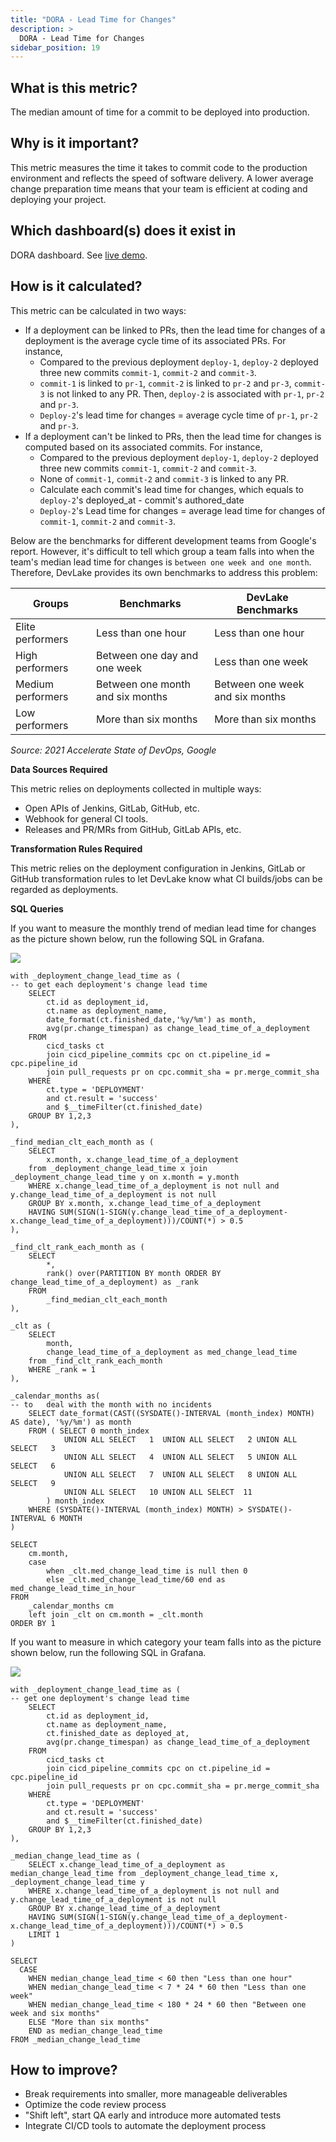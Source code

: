 ```yaml
---
title: "DORA - Lead Time for Changes"
description: >
  DORA - Lead Time for Changes
sidebar_position: 19
---
```


## What is this metric? 
The median amount of time for a commit to be deployed into production.

## Why is it important?
This metric measures the time it takes to commit code to the production environment and reflects the speed of software delivery. A lower average change preparation time means that your team is efficient at coding and deploying your project.

## Which dashboard(s) does it exist in
DORA dashboard. See [live demo](https://grafana-lake.demo.devlake.io/grafana/d/qNo8_0M4z/dora?orgId=1).


## How is it calculated?
This metric can be calculated in two ways:
- If a deployment can be linked to PRs, then the lead time for changes of a deployment is the average cycle time of its associated PRs. For instance,
   - Compared to the previous deployment `deploy-1`, `deploy-2` deployed three new commits `commit-1`, `commit-2` and `commit-3`.
   - `commit-1` is linked to `pr-1`, `commit-2` is linked to `pr-2` and `pr-3`, `commit-3` is not linked to any PR. Then, `deploy-2` is associated with `pr-1`, `pr-2` and `pr-3`.
   - `Deploy-2`'s lead time for changes = average cycle time of `pr-1`, `pr-2` and `pr-3`.
- If a deployment can't be linked to PRs, then the lead time for changes is computed based on its associated commits. For instance,
   - Compared to the previous deployment `deploy-1`, `deploy-2` deployed three new commits `commit-1`, `commit-2` and `commit-3`.
   - None of `commit-1`, `commit-2` and `commit-3` is linked to any PR. 
   - Calculate each commit's lead time for changes, which equals to `deploy-2`'s deployed_at - commit's authored_date
   - `Deploy-2`'s Lead time for changes = average lead time for changes of `commit-1`, `commit-2` and `commit-3`.

Below are the benchmarks for different development teams from Google's report. However, it's difficult to tell which group a team falls into when the team's median lead time for changes is `between one week and one month`. Therefore, DevLake provides its own benchmarks to address this problem:

| Groups           | Benchmarks                           | DevLake Benchmarks 
| -----------------| -------------------------------------| --------------------------------|
| Elite performers | Less than one hour                   | Less than one hour              |
| High performers  | Between one day and one week         | Less than one week              |
| Medium performers| Between one month and six months     | Between one week and six months |
| Low performers   | More than six months                 | More than six months            |

<p><i>Source: 2021 Accelerate State of DevOps, Google</i></p>

<b>Data Sources Required</b>

This metric relies on deployments collected in multiple ways:
- Open APIs of Jenkins, GitLab, GitHub, etc.
- Webhook for general CI tools.
- Releases and PR/MRs from GitHub, GitLab APIs, etc.

<b>Transformation Rules Required</b>

This metric relies on the deployment configuration in Jenkins, GitLab or GitHub transformation rules to let DevLake know what CI builds/jobs can be regarded as deployments.

<b>SQL Queries</b>

If you want to measure the monthly trend of median lead time for changes as the picture shown below, run the following SQL in Grafana.

![](/img/Metrics/lead-time-for-changes-monthly.jpeg)

```
with _deployment_change_lead_time as (
-- to get each deployment's change lead time
	SELECT
		ct.id as deployment_id,
		ct.name as deployment_name,
		date_format(ct.finished_date,'%y/%m') as month,
		avg(pr.change_timespan) as change_lead_time_of_a_deployment
	FROM
		cicd_tasks ct 
		join cicd_pipeline_commits cpc on ct.pipeline_id = cpc.pipeline_id
		join pull_requests pr on cpc.commit_sha = pr.merge_commit_sha
	WHERE
		ct.type = 'DEPLOYMENT'
		and ct.result = 'success'
		and $__timeFilter(ct.finished_date)
	GROUP BY 1,2,3
),

_find_median_clt_each_month as (
	SELECT 
		x.month, x.change_lead_time_of_a_deployment
	from _deployment_change_lead_time x join _deployment_change_lead_time y on x.month = y.month
	WHERE x.change_lead_time_of_a_deployment is not null and y.change_lead_time_of_a_deployment is not null
	GROUP BY x.month, x.change_lead_time_of_a_deployment
	HAVING SUM(SIGN(1-SIGN(y.change_lead_time_of_a_deployment-x.change_lead_time_of_a_deployment)))/COUNT(*) > 0.5
),

_find_clt_rank_each_month as (
	SELECT
		*,
		rank() over(PARTITION BY month ORDER BY change_lead_time_of_a_deployment) as _rank 
	FROM
		_find_median_clt_each_month
),

_clt as (
	SELECT
		month,
		change_lead_time_of_a_deployment as med_change_lead_time
	from _find_clt_rank_each_month
	WHERE _rank = 1
),

_calendar_months as(
-- to	deal with the month with no incidents
	SELECT date_format(CAST((SYSDATE()-INTERVAL (month_index) MONTH) AS date), '%y/%m') as month
	FROM ( SELECT 0 month_index
			UNION ALL SELECT   1  UNION ALL SELECT   2 UNION ALL SELECT   3
			UNION ALL SELECT   4  UNION ALL SELECT   5 UNION ALL SELECT   6
			UNION ALL SELECT   7  UNION ALL SELECT   8 UNION ALL SELECT   9
			UNION ALL SELECT   10 UNION ALL SELECT  11
		) month_index
	WHERE (SYSDATE()-INTERVAL (month_index) MONTH) > SYSDATE()-INTERVAL 6 MONTH	
)

SELECT 
	cm.month,
	case 
		when _clt.med_change_lead_time is null then 0 
		else _clt.med_change_lead_time/60 end as med_change_lead_time_in_hour
FROM 
	_calendar_months cm
	left join _clt on cm.month = _clt.month
ORDER BY 1
```

If you want to measure in which category your team falls into as the picture shown below, run the following SQL in Grafana.

![](/img/Metrics/lead-time-for-changes-text.jpeg)

```
with _deployment_change_lead_time as (
-- get one deployment's change lead time
	SELECT
		ct.id as deployment_id,
		ct.name as deployment_name,
		ct.finished_date as deployed_at,
		avg(pr.change_timespan) as change_lead_time_of_a_deployment
	FROM
		cicd_tasks ct 
		join cicd_pipeline_commits cpc on ct.pipeline_id = cpc.pipeline_id
		join pull_requests pr on cpc.commit_sha = pr.merge_commit_sha
	WHERE
		ct.type = 'DEPLOYMENT'
		and ct.result = 'success'
		and $__timeFilter(ct.finished_date)
	GROUP BY 1,2,3
),

_median_change_lead_time as (
	SELECT x.change_lead_time_of_a_deployment as median_change_lead_time from _deployment_change_lead_time x, _deployment_change_lead_time y
	WHERE x.change_lead_time_of_a_deployment is not null and y.change_lead_time_of_a_deployment is not null
	GROUP BY x.change_lead_time_of_a_deployment
	HAVING SUM(SIGN(1-SIGN(y.change_lead_time_of_a_deployment-x.change_lead_time_of_a_deployment)))/COUNT(*) > 0.5
	LIMIT 1
)

SELECT 
  CASE
    WHEN median_change_lead_time < 60 then "Less than one hour"
    WHEN median_change_lead_time < 7 * 24 * 60 then "Less than one week"
    WHEN median_change_lead_time < 180 * 24 * 60 then "Between one week and six months"
    ELSE "More than six months"
    END as median_change_lead_time
FROM _median_change_lead_time
```

## How to improve?
- Break requirements into smaller, more manageable deliverables
- Optimize the code review process
- "Shift left", start QA early and introduce more automated tests
- Integrate CI/CD tools to automate the deployment process
